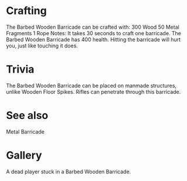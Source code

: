 # Crafting

The Barbed Wooden Barricade can be crafted with:
300 Wood
50 Metal Fragments
1 Rope
Notes:
It takes 30 seconds to craft one barricade.
The Barbed Wooden Barricade has 400 health.
Hitting the barricade will hurt you, just like touching it does.
# Trivia

The Barbed Wooden Barricade can be placed on manmade structures, unlike Wooden Floor Spikes.
Rifles can penetrate through this barricade.
# See also

Metal Barricade
# Gallery

A dead player stuck in a Barbed Wooden Barricade.
